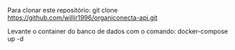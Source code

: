 Para clonar este repositório: git clone https://github.com/willjr1996/organiconecta-api.git

Levante o container do banco de dados com o comando: docker-compose up -d
